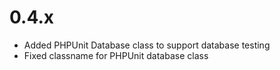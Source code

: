 0.4.x
=====

* Added PHPUnit Database class to support database testing
* Fixed classname for PHPUnit database class